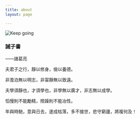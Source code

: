```yaml
---
title: about
layout: page

---
```


![Keep going](https://weidi1024.github.io/images/keep_going.jpg)


### 誡子書

   ——諸葛亮

夫君子之行，靜以修身，儉以養德。

非澹泊無以明志，非甯靜無以致遠。

夫學須靜也，才須學也，非學無以廣才，非志無以成學。

慆慢則不能勵精，險躁則不能冶性。

年與時馳，意與日去，遂成枯落，多不接世，悲守窮廬，將複何及！